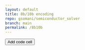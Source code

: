 ```yaml
---
layout: default
title: 8b/10b encoding
repo: gsomani/semiconductor_solver
branch: main
permalink: /8b10b
---
```


<div id="cur">
<button onclick="add_code_cell('cur');">Add code cell</button>

<pre data-executable data-language="python">
</pre>

</div>
